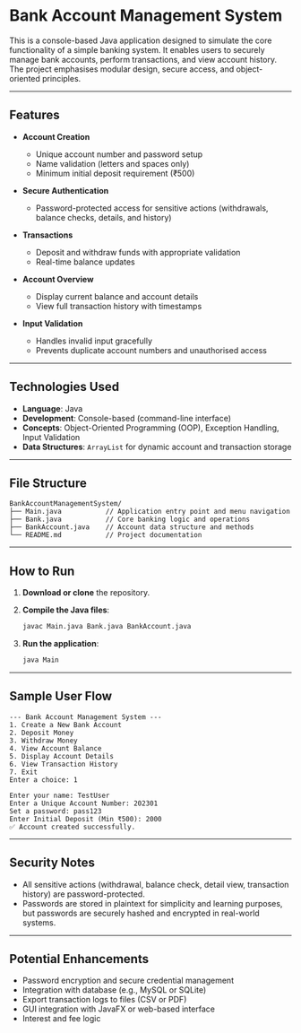 # Bank Account Management System

This is a console-based Java application designed to simulate the core functionality of a simple banking system. It enables users to securely manage bank accounts, perform transactions, and view account history. The project emphasises modular design, secure access, and object-oriented principles.

---

## Features

* **Account Creation**

  * Unique account number and password setup
  * Name validation (letters and spaces only)
  * Minimum initial deposit requirement (₹500)

* **Secure Authentication**

  * Password-protected access for sensitive actions (withdrawals, balance checks, details, and history)

* **Transactions**

  * Deposit and withdraw funds with appropriate validation
  * Real-time balance updates

* **Account Overview**

  * Display current balance and account details
  * View full transaction history with timestamps

* **Input Validation**

  * Handles invalid input gracefully
  * Prevents duplicate account numbers and unauthorised access

---

## Technologies Used

* **Language**: Java
* **Development**: Console-based (command-line interface)
* **Concepts**: Object-Oriented Programming (OOP), Exception Handling, Input Validation
* **Data Structures**: `ArrayList` for dynamic account and transaction storage

---

## File Structure

```
BankAccountManagementSystem/
├── Main.java           // Application entry point and menu navigation
├── Bank.java           // Core banking logic and operations
├── BankAccount.java    // Account data structure and methods
└── README.md           // Project documentation
```

---

## How to Run

1. **Download or clone** the repository.
2. **Compile the Java files**:

   ```bash
   javac Main.java Bank.java BankAccount.java
   ```
4. **Run the application**:

   ```bash
   java Main
   ```

---

## Sample User Flow

```text
--- Bank Account Management System ---
1. Create a New Bank Account
2. Deposit Money
3. Withdraw Money
4. View Account Balance
5. Display Account Details
6. View Transaction History
7. Exit
Enter a choice: 1

Enter your name: TestUser
Enter a Unique Account Number: 202301
Set a password: pass123
Enter Initial Deposit (Min ₹500): 2000
✅ Account created successfully.
```

---

## Security Notes

* All sensitive actions (withdrawal, balance check, detail view, transaction history) are password-protected.
* Passwords are stored in plaintext for simplicity and learning purposes, but passwords are securely hashed and encrypted in real-world systems.
---

## Potential Enhancements

* Password encryption and secure credential management
* Integration with database (e.g., MySQL or SQLite)
* Export transaction logs to files (CSV or PDF)
* GUI integration with JavaFX or web-based interface
* Interest and fee logic
